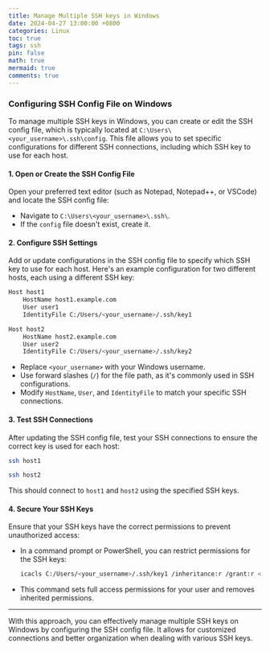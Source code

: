 ```yaml
---
title: Manage Multiple SSH keys in Windows
date: 2024-04-27 13:00:00 +0800
categories: Linux
toc: true
tags: ssh
pin: false
math: true
mermaid: true
comments: true
---
```



### Configuring SSH Config File on Windows
To manage multiple SSH keys in Windows, you can create or edit the SSH config file, which is typically located at `C:\Users\<your_username>\.ssh\config`. This file allows you to set specific configurations for different SSH connections, including which SSH key to use for each host.

#### 1. Open or Create the SSH Config File
Open your preferred text editor (such as Notepad, Notepad++, or VSCode) and locate the SSH config file:

- Navigate to `C:\Users\<your_username>\.ssh\`.
- If the `config` file doesn't exist, create it.

#### 2. Configure SSH Settings
Add or update configurations in the SSH config file to specify which SSH key to use for each host. Here's an example configuration for two different hosts, each using a different SSH key:

```bash
Host host1
    HostName host1.example.com
    User user1
    IdentityFile C:/Users/<your_username>/.ssh/key1

Host host2
    HostName host2.example.com
    User user2
    IdentityFile C:/Users/<your_username>/.ssh/key2
```

- Replace `<your_username>` with your Windows username.
- Use forward slashes (`/`) for the file path, as it's commonly used in SSH configurations.
- Modify `HostName`, `User`, and `IdentityFile` to match your specific SSH connections.

#### 3. Test SSH Connections
After updating the SSH config file, test your SSH connections to ensure the correct key is used for each host:

```bash
ssh host1
```

```bash
ssh host2
```

This should connect to `host1` and `host2` using the specified SSH keys.

#### 4. Secure Your SSH Keys
Ensure that your SSH keys have the correct permissions to prevent unauthorized access:

- In a command prompt or PowerShell, you can restrict permissions for the SSH keys:
  ```bash
  icacls C:/Users/<your_username>/.ssh/key1 /inheritance:r /grant:r <your_username>:(F)
  ```
- This command sets full access permissions for your user and removes inherited permissions.

---

With this approach, you can effectively manage multiple SSH keys on Windows by configuring the SSH config file. It allows for customized connections and better organization when dealing with various SSH keys.
